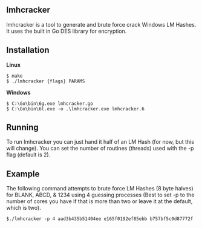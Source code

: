 ## lmhcracker

lmhcracker is a tool to generate and brute force crack Windows LM Hashes. It uses the built in Go DES library for encryption.

## Installation

**Linux**

	$ make
	$ ./lmhcracker {flags} PARAMS

**Windows**

	$ C:\Go\bin\6g.exe lmhcracker.go
	$ C:\Go\bin\6l.exe -o .\lmhcracker.exe lmhcracker.6

## Running
To run lmhcracker you can just hand it half of an LM Hash (for now, but this will change). You can set the number of routines (threads) used with the -p flag (default is 2).

## Example
The following command attempts to brute force LM Hashes (8 byte halves) for BLANK, ABCD, & 1234 using 4 guessing processes (Best to set -p to the number of cores you have if that is more than two or leave it at the default, which is two).

	$./lmhcracker -p 4 aad3b435b51404ee e165f0192ef85ebb b757bf5c0d87772f

